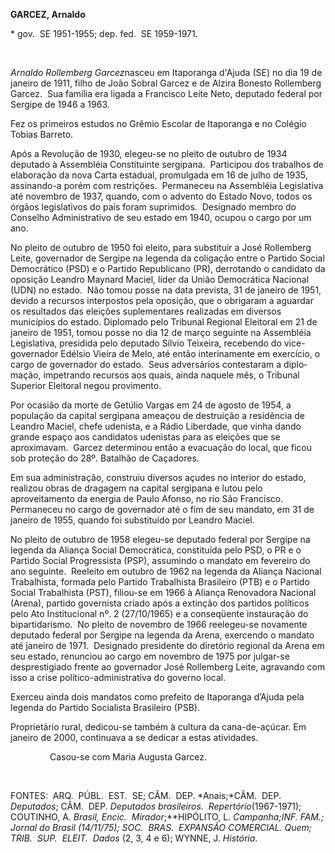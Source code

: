 **GARCEZ, Arnaldo**

\* gov.  SE 1951-1955; dep. fed.  SE 1959-1971.

 

*Arnaldo Rollemberg Garcez*nasceu em Itaporanga d'Ajuda (SE) no dia 19
de janeiro de 1911, filho de João Sobral Garcez e de Alzira Bonesto
Rollemberg Garcez.  Sua fa­mília era ligada a Francisco Leite Neto,
deputado federal por Sergipe de 1946 a 1963.

Fez os primeiros estudos no Grêmio Esco­lar de Itaporanga e no Colégio
Tobias Barreto.

Após a Revolução de 1930, elegeu-se no pleito de outubro de 1934
deputado à Assem­bléia Constituinte sergipana.  Participou dos trabalhos
de elaboração da nova Carta esta­dual, promulgada em 16 de julho de
1935, assinando-a porém com restrições.  Permane­ceu na Assembléia
Legislativa até novembro de 1937, quando, com o advento do Estado Novo,
todos os órgãos legislativos do país foram suprimidos.  Designado membro
do Conselho Administrativo de seu estado em 1940, ocupou o cargo por um
ano.

No pleito de outubro de 1950 foi eleito, para substituir a José
Rollemberg Leite, gover­nador de Sergipe na legenda da coligação entre o
Partido Social Democrático (PSD) e o Partido Republicano (PR),
derrotando o can­didato da oposição Leandro Maynard Maciel, líder da
União Democrática Nacional (UDN) no estado.  Não tomou posse na data
prevista, 31 de janeiro de 1951, devido a recursos interpostos pela
oposição, que o obrigaram a aguardar os resultados das eleições
suplemen­tares realizadas em diversos municípios do estado. Diplomado
pelo Tribunal Regional Eleitoral em 21 de janeiro de 1951, tomou posse
no dia 12 de março seguinte na Assem­bléia Legislativa, presidida pelo
deputado Sílvio Teixeira, recebendo do vice-governador Edélsio Vieira de
Melo, até então interina­mente em exercício, o cargo de governador do
estado.  Seus adversários contestaram a diplo­mação, impetrando recursos
aos quais, ainda naquele mês, o Tribunal Superior Eleitoral negou
provimento.

Por ocasião da morte de Getúlio Vargas em 24 de agosto de 1954, a
população da capital sergipana ameaçou de destruição a residência de
Leandro Maciel, chefe udenista, e a Rádio Liberdade, que vinha dando
grande espaço aos candidatos udenistas para as eleições que se
aproximavam.  Garcez determinou então a evacuação do local, que ficou
sob proteção do 28º. Batalhão de Caçadores.

Em sua administração, construiu diversos açudes no interior do estado,
realizou obras de dragagem na capital sergipana e lutou pelo
aproveitamento da energia de Paulo Afonso, no rio São Francisco. 
Permaneceu no cargo de governador até o fim de seu mandato, em 31 de
janeiro de 1955, quando foi substituído por Leandro Maciel.

No pleito de outubro de 1958 elegeu-se deputado federal por Sergipe na
legenda da Aliança Social Democrática, constituída pelo PSD, o PR e o
Partido Social Progressista (PSP), assumindo o mandato em fevereiro do
ano seguinte.  Reeleito em outubro de 1962 na legenda da Aliança
Nacional Trabalhista, for­mada pelo Partido Trabalhista Brasileiro (PTB)
e o Partido Social Trabalhista (PST), filiou-se em 1966 à Aliança
Renovadora Nacio­nal (Arena), partido governista criado após a extinção
dos partidos políticos pelo Ato Institucional nº. 2 (27/10/1965) e a
conse­qüente instauração do bipartidarismo.  No pleito de novembro de
1966 reelegeu-se nova­mente deputado federal por Sergipe na legen­da da
Arena, exercendo o mandato até janeiro de 1971.  Designado presidente do
diretório regional da Arena em seu estado, renunciou ao cargo em
novembro de 1975 por julgar-se desprestigiado frente ao governador José
Rol­lemberg Leite, agravando com isso a crise político-administrativa do
governo local.

Exerceu ainda dois mandatos como prefeito de Itaporanga d’Ajuda pela
legenda do Partido Socialista Brasileiro (PSB).

Proprietário rural, dedicou-se também à cultura da cana-de-açúcar. Em
janeiro de 2000, continuava a se dedicar a estas atividades.

                Casou-se com Maria Augusta Garcez.

 

FONTES:  ARQ.  PÚBL.  EST.  SE; CÂM.  DEP. *Anais;*CÂM.  DEP. 
*Deputados*; CÂM.  DEP. *Deputados brasileiros.  Repertório*(1967-1971);
COU­TINHO, A. *Brasil, Encic.  Mirador*;**HIPÓLI­TO, L. *Campanha;*INF.
FAM.; *Jornal do Brasil* (14/11/75); SOC.  BRAS.  EXPANSÃO CO­MERCIAL.
*Quem*; TRIB.  SUP.  ELEIT.*  Dados* (2, 3, 4 e 6); WYNNE, J.
*História*.

 
